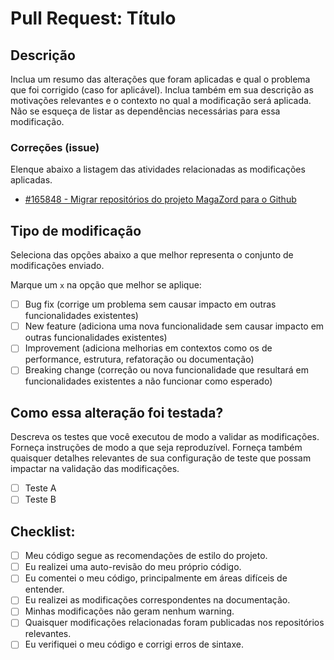 # Pull Request: Título

## Descrição

Inclua um resumo das alterações que foram aplicadas e qual o problema que foi corrigido (caso for aplicável). Inclua também em sua descrição as motivações relevantes e o contexto no qual a modificação será aplicada. Não se esqueça de listar as dependências necessárias para essa modificação.

### Correções (issue)

Elenque abaixo a listagem das atividades relacionadas as modificações aplicadas.

- [#165848 - Migrar repositórios do projeto MagaZord para o Github](https://redmine.magazord.com.br/issues/165848)

## Tipo de modificação

Seleciona das opções abaixo a que melhor representa o conjunto de modificações enviado.

Marque um `x` na opção que melhor se aplique:

- [ ] Bug fix (corrige um problema sem causar impacto em outras funcionalidades existentes)
- [ ] New feature (adiciona uma nova funcionalidade sem causar impacto em outras funcionalidades existentes)
- [ ] Improvement (adiciona melhorias em contextos como os de performance, estrutura, refatoração ou documentação)
- [ ] Breaking change (correção ou nova funcionalidade que resultará em funcionalidades existentes a não funcionar como esperado)

## Como essa alteração foi testada?

Descreva os testes que você executou de modo a validar as modificações. Forneça instruções de modo a que seja reproduzível. Forneça também quaisquer detalhes relevantes de sua configuração de teste que possam impactar na validação das modificações.

- [ ] Teste A
- [ ] Teste B

## Checklist:

- [ ] Meu código segue as recomendações de estilo do projeto.
- [ ] Eu realizei uma auto-revisão do meu próprio código.
- [ ] Eu comentei o meu código, principalmente em áreas difíceis de entender.
- [ ] Eu realizei as modificações correspondentes na documentação.
- [ ] Minhas modificações não geram nenhum warning.
- [ ] Quaisquer modificações relacionadas foram publicadas nos repositórios relevantes.
- [ ] Eu verifiquei o meu código e corrigi erros de sintaxe.

